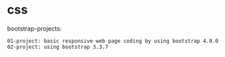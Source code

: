 # css

bootstrap-projects: 

    01-project: basic responsive web page coding by using bootstrap 4.0.0
    02-project: using bootstrap 3.3.7 
